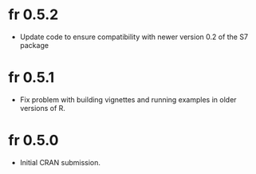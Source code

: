 # fr 0.5.2

* Update code to ensure compatibility with newer version 0.2 of the S7 package

# fr 0.5.1

* Fix problem with building vignettes and running examples in older versions of R.

# fr 0.5.0

* Initial CRAN submission.
